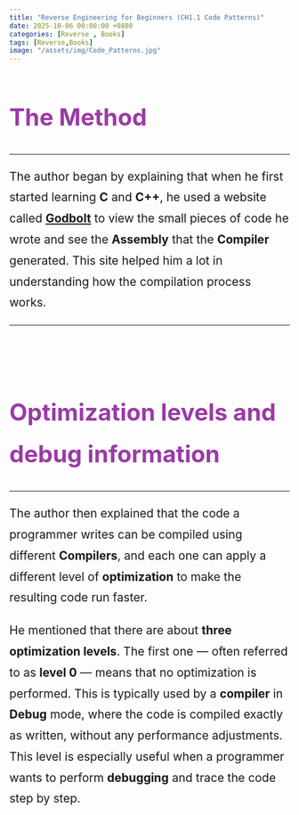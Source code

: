 ```yaml
---
title: "Reverse Engineering for Beginners (CH1.1 Code Patterns)"
date: 2025-10-06 00:00:00 +0800
categories: [Reverse , Books]
tags: [Reverse,Books]
image: "/assets/img/Code_Patterns.jpg"
---
```


<div style="line-height:1.8; font-size:21px;">

<h1  style="color: #9a3ba6; "><b>The Method</b></h1>
<hr>

<p>
The author began by explaining that when he first started learning <b>C</b> and <b>C++</b>,  
he used a website called <a href="https://godbolt.org"><b>Godbolt</b></a> to view the small pieces of code he wrote  
and see the <b>Assembly</b> that the <b>Compiler</b> generated.  
This site helped him a lot in understanding how the compilation process works.
</p>

<hr>
<br>

<h1 style="color: #9a3ba6; "><b>Optimization levels and debug information</b></h1>
<hr>

<p>
The author then explained that the code a programmer writes can be compiled using different <b>Compilers</b>,  
and each one can apply a different level of <b>optimization</b> to make the resulting code run faster.  
</p>

<p>
He mentioned that there are about <b>three optimization levels</b>.  
The first one — often referred to as <b>level 0</b> — means that no optimization is performed.  
This is typically used by a <b>compiler</b> in <b>Debug</b> mode,  
where the code is compiled exactly as written, without any performance adjustments.  
This level is especially useful when a programmer wants to perform <b>debugging</b>  
and trace the code step by step.
</p>

</div>
